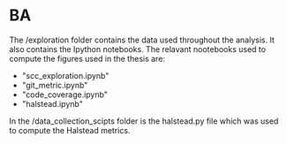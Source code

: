 # BA
The /exploration folder contains the data used throughout the analysis. It also contains the
Ipython notebooks.
The relavant nootebooks used to compute the figures used in the thesis are: 
- "scc_exploration.ipynb"
- "git_metric.ipynb"
- "code_coverage.ipynb"
- "halstead.ipynb"

In the /data_collection_scipts folder is the halstead.py file which was used to compute
the Halstead metrics.
